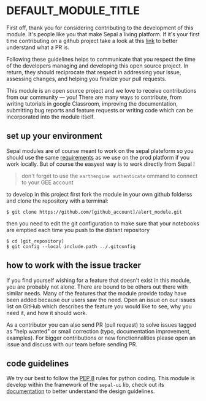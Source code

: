 # DEFAULT_MODULE_TITLE

First off, thank you for considering contributing to the development of this module. It's people like you that make Sepal a living platform. If it's your first time contributing on a github project take a look at this [link](http://makeapullrequest.com/) to better understand what a PR is. 

Following these guidelines helps to communicate that you respect the time of the developers managing and developing this open source project. In return, they should reciprocate that respect in addressing your issue, assessing changes, and helping you finalize your pull requests.

This module is an open source project and we love to receive contributions from our community — you! There are many ways to contribute, from writing tutorials in google Classroom, improving the documentation, submitting bug reports and feature requests or writing code which can be incorporated into the module itself.

## set up your environment 

Sepal modules are of course meant to work on the sepal plateform so you should use the same [requirements](https://github.com/openforis/sepal/blob/master/modules/geospatial-toolkit/docker/config/requirements.txt) as we use on the prod platform if you work locally. But of course the easyest way is to work directly from Sepal ! 

> don't forget to use the `earthengine authenticate` ommand to connect to your GEE account

to develop in this project first fork the module in your own github folderss and clone the repository with a terminal:
```
$ git clone https://github.com/[github_account]/alert_module.git
```

then you need to edit the git configuration to make sure that your notebooks are emptied each time you push to the distant repository
```
$ cd [git_repository]
$ git config --local include.path ../.gitconfig
```

## how to work with the issue tracker 

If you find yourself wishing for a feature that doesn't exist in this module, you are probably not alone. There are bound to be others out there with similar needs. Many of the features that the module provide today have been added because our users saw the need. Open an issue on our issues list on GitHub which describes the feature you would like to see, why you need it, and how it should work.

As a contributor you can also send PR (pull request) to solve issues tagged as "help wanted" or small correction (typo, documentation improvement, examples). For bigger contributions or new fonctionnalities please open an issue and discuss with our team before sending PR. 

## code guidelines

We try our best to follow the [PEP 8](https://www.python.org/dev/peps/pep-0008/) rules for python coding. 
This module is develop within the framework of the `sepal-ui` lib, check out its [documentation](https://sepal-ui.readthedocs.io/en/latest/) to better understand the design guidelines. 